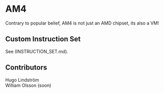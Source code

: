 # AM4
Contrary to popular belief, AM4 is not just an AMD chipset, its also a VM!

## Custom Instruction Set
See (INSTRUCTION_SET.md).

## Contributors
Hugo Lindström \
William Olsson (soon)
